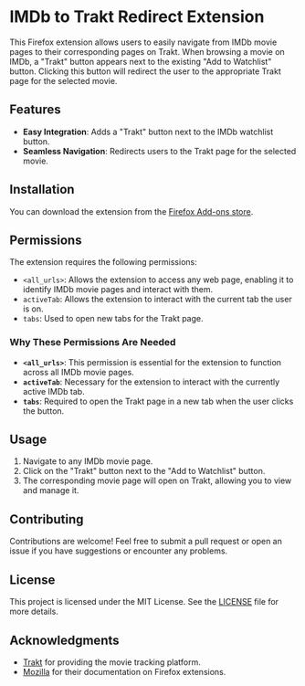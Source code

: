 # IMDb to Trakt Redirect Extension

This Firefox extension allows users to easily navigate from IMDb movie pages to their corresponding pages on Trakt. When browsing a movie on IMDb, a "Trakt" button appears next to the existing "Add to Watchlist" button. Clicking this button will redirect the user to the appropriate Trakt page for the selected movie.

## Features

- **Easy Integration**: Adds a "Trakt" button next to the IMDb watchlist button.
- **Seamless Navigation**: Redirects users to the Trakt page for the selected movie.

## Installation

You can download the extension from the [Firefox Add-ons store](link-to-your-add-on-page).

## Permissions

The extension requires the following permissions:

- `<all_urls>`: Allows the extension to access any web page, enabling it to identify IMDb movie pages and interact with them.
- `activeTab`: Allows the extension to interact with the current tab the user is on.
- `tabs`: Used to open new tabs for the Trakt page.

### Why These Permissions Are Needed

- **`<all_urls>`**: This permission is essential for the extension to function across all IMDb movie pages.
- **`activeTab`**: Necessary for the extension to interact with the currently active IMDb tab.
- **`tabs`**: Required to open the Trakt page in a new tab when the user clicks the button.

## Usage

1. Navigate to any IMDb movie page.
2. Click on the "Trakt" button next to the "Add to Watchlist" button.
3. The corresponding movie page will open on Trakt, allowing you to view and manage it.

## Contributing

Contributions are welcome! Feel free to submit a pull request or open an issue if you have suggestions or encounter any problems.

## License

This project is licensed under the MIT License. See the [LICENSE](LICENSE) file for more details.

## Acknowledgments

- [Trakt](https://trakt.tv/) for providing the movie tracking platform.
- [Mozilla](https://developer.mozilla.org/) for their documentation on Firefox extensions.
